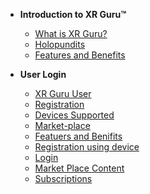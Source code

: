 <!-- docs/_sidebar.md -->

- **Introduction to XR Guru™**
  - [What is XR Guru?](/basic)
  - [Holopundits](/basic?id=Holopundits)
  - [Features and Benefits](/basic?id=xr-guru-features-and-benefits)
 

 
- **User Login**

  - [XR Guru User](/User?id=creating-a-user-account)
  - [Registration](/User?id=website-registration)
  - [Devices Supported](/User?id=devices-supported)
  - [Market-place](/User?id=market-place)
  - [Featuers and Benifits](/User?id=featuers-and-benifits)
  - [Registration using device](/User?id=registration-using-device)
  - [Login](/User?id=login)
  - [Market Place Content](/User?id=market-place-content)
  - [Subscriptions](/User?id=subscriptionsn)
  
